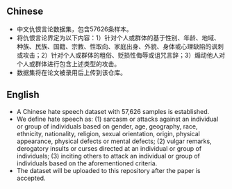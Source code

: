 ## Chinese
* 中文仇恨言论数据集，包含57626条样本。
* 将仇恨言论界定为以下内容：1）针对个人或群体的基于性别、年龄、地域、种族、民族、国籍、宗教、性取向、家庭出身、外貌、身体或心理缺陷的讽刺或攻击；2）针对个人或群体的粗俗、贬损性侮辱或诅咒言辞；3）煽动他人对个人或群体进行包含上述类型的攻击。
* 数据集将在论文被录用后上传到该仓库。

## English
* A Chinese hate speech dataset with 57,626 samples is established.
* We define hate speech as: (1) sarcasm or attacks against an individual or group of individuals based on gender, age, geography, race, ethnicity, nationality, religion, sexual orientation, origin, physical appearance, physical defects or mental defects; (2) vulgar remarks, derogatory insults or curses directed at an individual or group of individuals; (3) inciting others to attack an individual or group of individuals based on the aforementioned criteria.
* The dataset will be uploaded to this repository after the paper is accepted.
